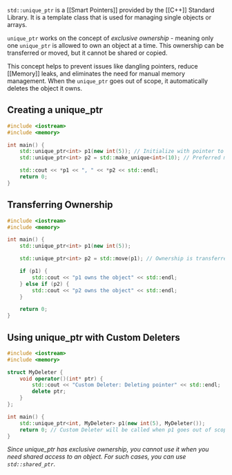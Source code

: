 `std::unique_ptr` is a [[Smart Pointers]] provided by the [[C++]] Standard Library. It is a template class that is used for managing single objects or arrays.

`unique_ptr` works on the concept of _exclusive ownership_ - meaning only one `unique_ptr` is allowed to own an object at a time. This ownership can be transferred or moved, but it cannot be shared or copied.

This concept helps to prevent issues like dangling pointers, reduce [[Memory]] leaks, and eliminates the need for manual memory management. When the `unique_ptr` goes out of scope, it automatically deletes the object it owns.

## Creating a unique_ptr

```cpp
#include <iostream>
#include <memory>

int main() {
    std::unique_ptr<int> p1(new int(5)); // Initialize with pointer to a new integer
    std::unique_ptr<int> p2 = std::make_unique<int>(10); // Preferred method (C++14 onwards)

    std::cout << *p1 << ", " << *p2 << std::endl;
    return 0;
}
```

## Transferring Ownership

```cpp
#include <iostream>
#include <memory>

int main() {
    std::unique_ptr<int> p1(new int(5));

    std::unique_ptr<int> p2 = std::move(p1); // Ownership is transferred from p1 to p2

    if (p1) {
        std::cout << "p1 owns the object" << std::endl;
    } else if (p2) {
        std::cout << "p2 owns the object" << std::endl;
    }

    return 0;
}
```

## Using unique_ptr with Custom Deleters

```cpp
#include <iostream>
#include <memory>

struct MyDeleter {
    void operator()(int* ptr) {
        std::cout << "Custom Deleter: Deleting pointer" << std::endl;
        delete ptr;
    }
};

int main() {
    std::unique_ptr<int, MyDeleter> p1(new int(5), MyDeleter());
    return 0; // Custom Deleter will be called when p1 goes out of scope
}
```

*Since unique_ptr has exclusive ownership, you cannot use it when you need shared access to an object. For such cases, you can use `std::shared_ptr`.*